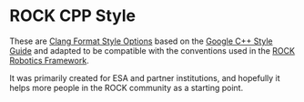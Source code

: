 # ROCK CPP Style

These are [Clang Format Style Options](https://clang.llvm.org/docs/ClangFormatStyleOptions.html)
based on the [Google C++ Style Guide](https://google.github.io/styleguide/cppguide.html)
and adapted to be compatible with the conventions used in the
[ROCK Robotics Framework](https://www.rock-robotics.org/).

It was primarily created for ESA and partner institutions, and hopefully it
helps more people in the ROCK community as a starting point.
